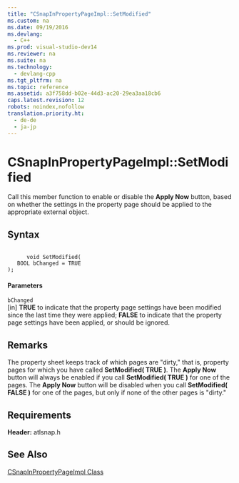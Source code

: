 ```yaml
---
title: "CSnapInPropertyPageImpl::SetModified"
ms.custom: na
ms.date: 09/19/2016
ms.devlang: 
  - C++
ms.prod: visual-studio-dev14
ms.reviewer: na
ms.suite: na
ms.technology: 
  - devlang-cpp
ms.tgt_pltfrm: na
ms.topic: reference
ms.assetid: a3f758dd-b02e-44d3-ac20-29ea3aa18cb6
caps.latest.revision: 12
robots: noindex,nofollow
translation.priority.ht: 
  - de-de
  - ja-jp
---
```

# CSnapInPropertyPageImpl::SetModified
Call this member function to enable or disable the **Apply Now** button, based on whether the settings in the property page should be applied to the appropriate external object.  
  
## Syntax  
  
```  
  
      void SetModified(  
   BOOL bChanged = TRUE   
);  
```  
  
#### Parameters  
 `bChanged`  
 [in] **TRUE** to indicate that the property page settings have been modified since the last time they were applied; **FALSE** to indicate that the property page settings have been applied, or should be ignored.  
  
## Remarks  
 The property sheet keeps track of which pages are "dirty," that is, property pages for which you have called **SetModified( TRUE )**. The **Apply Now** button will always be enabled if you call **SetModified( TRUE )** for one of the pages. The **Apply Now** button will be disabled when you call **SetModified( FALSE )** for one of the pages, but only if none of the other pages is "dirty."  
  
## Requirements  
 **Header:** atlsnap.h  
  
## See Also  
 [CSnapInPropertyPageImpl Class](../vs140/CSnapInPropertyPageImpl-Class.md)
